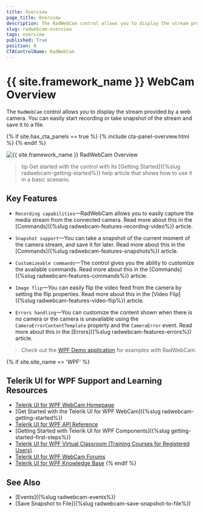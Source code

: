 ```yaml
---
title: Overview
page_title: Overview
description: The RadWebCam control allows you to display the stream provided by a web camera.
slug: radwebcam-overview
tags: overview
published: True
position: 0
CTAControlName: RadWebCam
---
```


# {{ site.framework_name }} WebCam Overview

The `RadWebCam` control allows you to display the stream provided by a web camera. You can easily start recording or take snapshot of the stream and save it to a file.

{% if site.has_cta_panels == true %}
{% include cta-panel-overview.html %}
{% endif %}

![{{ site.framework_name }} RadWebCam Overview](images/radwebcam-getting-started-0.png)

>tip Get started with the control with its [Getting Started]({%slug radwebcam-getting-started%}) help article that shows how to use it in a basic scenario.

## Key Features

* `Recording capabilities`&mdash;RadWebCam allows you to easily capture the media stream from the connected camera. Read more about this in the [Commands]({%slug radwebcam-features-recording-video%}) article.

* `Snapshot support`&mdash;You can take a snapshot of the current moment of the camera stream, and save it for later. Read more about this in the [Commands]({%slug radwebcam-features-snapshots%}) article.

* `Customizeable commands`&mdash;The control gives you the ability to customize the available commands. Read more about this in the [Commands]({%slug radwebcam-features-commands%}) article.

* `Image flip`&mdash;You can easily flip the video feed from the camera by setting the flip properties. Read more about this in the [Video Flip]({%slug radwebcam-features-video-flip%}) article.

* `Errors handling`&mdash;You can customize the content shown when there is no camera or the camera is unavailable using the `CameraErrorContentTemplate` property and the `CameraError` event. Read more about this in the [Errors]({%slug radwebcam-features-errors%}) article.

> Check out the [WPF Demo application](https://demos.telerik.com/wpf/) for examples with RadWebCam.

{% if site.site_name == 'WPF' %}
## Telerik UI for WPF Support and Learning Resources

* [Telerik UI for WPF WebCam Homepage](https://www.telerik.com/products/wpf/webcam.aspx)
* [Get Started with the Telerik UI for WPF WebCam]({%slug radwebcam-getting-started%})
* [Telerik UI for WPF API Reference](https://docs.telerik.com/devtools/wpf/api/)
* [Getting Started with Telerik UI for WPF Components]({%slug getting-started-first-steps%})
* [Telerik UI for WPF Virtual Classroom (Training Courses for Registered Users)](https://learn.telerik.com/learn/course/external/view/elearning/16/telerik-ui-for-wpf) 
* [Telerik UI for WPF WebCam Forums](https://www.telerik.com/forums/wpf)
* [Telerik UI for WPF Knowledge Base](https://docs.telerik.com/devtools/wpf/knowledge-base)
{% endif %}

## See Also  
* [Events]({%slug radwebcam-events%})
* [Save Snapshot to File]({%slug radwebcam-save-snapshot-to-file%})

